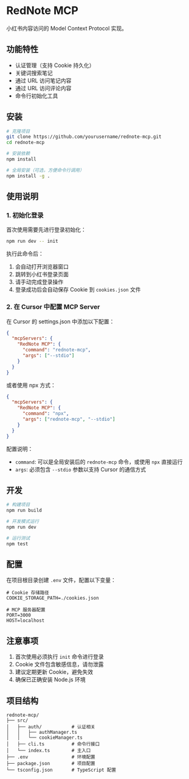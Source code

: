 # RedNote MCP

小红书内容访问的 Model Context Protocol 实现。

## 功能特性

- 认证管理（支持 Cookie 持久化）
- 关键词搜索笔记
- 通过 URL 访问笔记内容
- 通过 URL 访问评论内容
- 命令行初始化工具

## 安装

```bash
# 克隆项目
git clone https://github.com/yourusername/rednote-mcp.git
cd rednote-mcp

# 安装依赖
npm install

# 全局安装（可选，方便命令行调用）
npm install -g .
```

## 使用说明

### 1. 初始化登录

首次使用需要先进行登录初始化：

```bash
npm run dev -- init
```

执行此命令后：
1. 会自动打开浏览器窗口
2. 跳转到小红书登录页面
3. 请手动完成登录操作
4. 登录成功后会自动保存 Cookie 到 `cookies.json` 文件

### 2. 在 Cursor 中配置 MCP Server

在 Cursor 的 settings.json 中添加以下配置：

```json
{
  "mcpServers": {
    "RedNote MCP": {
      "command": "rednote-mcp",
      "args": ["--stdio"]
    }
  }
}
```

或者使用 npx 方式：

```json
{
  "mcpServers": {
    "RedNote MCP": {
      "command": "npx",
      "args": ["rednote-mcp", "--stdio"]
    }
  }
}
```

配置说明：
- `command`: 可以是全局安装后的 `rednote-mcp` 命令，或使用 `npx` 直接运行
- `args`: 必须包含 `--stdio` 参数以支持 Cursor 的通信方式

## 开发

```bash
# 构建项目
npm run build

# 开发模式运行
npm run dev

# 运行测试
npm test
```

## 配置

在项目根目录创建 `.env` 文件，配置以下变量：

```
# Cookie 存储路径
COOKIE_STORAGE_PATH=./cookies.json

# MCP 服务器配置
PORT=3000
HOST=localhost
```

## 注意事项

1. 首次使用必须执行 `init` 命令进行登录
2. Cookie 文件包含敏感信息，请勿泄露
3. 建议定期更新 Cookie，避免失效
4. 确保已正确安装 Node.js 环境

## 项目结构

```
rednote-mcp/
├── src/
│   ├── auth/           # 认证相关
│   │   ├── authManager.ts
│   │   └── cookieManager.ts
│   ├── cli.ts          # 命令行接口
│   └── index.ts        # 主入口
├── .env                # 环境配置
├── package.json        # 项目配置
└── tsconfig.json       # TypeScript 配置
``` 